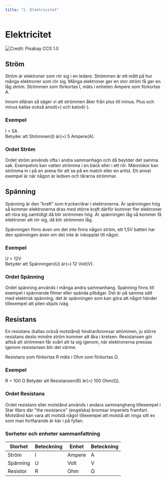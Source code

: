 ```yaml
---
title: "1. Elektricitet"
---
```

# Elektricitet

![Credit: Pixabay CC0 1.0](/electron.png)

## Ström
Ström är elektroner som rör sig i en ledare. Strömmen är ett mått på hur många elektroner som rör sig. Många elektroner ger en stor ström få ger en låg ström. Strömmen som förkortas I, mäts i enheten Ampere som förkortas A.

Innom elläran så säger vi att strömmen åker från plus till minus.
Plus och minus kallas också anod(+) och katod(-).

### Exempel
I = 5A  
Betyder att Strömmen(I) är(=) 5 Ampere(A).

### Ordet Ström
Ordet ström används ofta i andra sammanhagn och då beytder det samma sak. Exempelvis kan vatten strömma i en bäck eller i ett rör. Människor kan strömma in i på en arena för att se på en match eller en artist. Ett annat exempel är när någon är ledsen och tårarna strömmar.

## Spänning
Spänning är den ”kraft” som trycker/drar i elektronerna.
Är spänningen hög så kommer elektronerna dras med större kraft 
därför kommer fler elektroner att röra sig samtidigt då blir strömmen hög.
Är spänningen låg så kommer få elektroner att rör sig, då blir strömmen låg.

Spänningen finns även om det inte finns någon ström, ett 1,5V batteri har den
spänningen även om det inte är inkopplat till något.

### Exempel
U = 12V  
Betyder att Spänningen(U) är(=) 12 Volt(V).

### Ordet Spänning
Ordet spänning används i många andra sammanhang. Spänning finns till exempel i spännande filmer eller spända pilbågar. Det är på samma sätt med elektrisk spänning, det är spänningen som kan göra att något händer tillexempel att pilen skjuts iväg.

## Resistans
En resistans (kallas också motstånd) hindrar/bromsar strömmen,
ju större resistans desto mindre ström kommer att åka i kretsen. 
Resistansen gör alltså att strömmen får svårt att ta sig igenom,
när elektronerna pressas igenom resistansen blir det värme.

Resistans som förkortas R mäts i Ohm som förkortas Ω.

### Exempel
R = 100 Ω
Betyder att Resistansen(R) är(=) 100 Ohm(Ω).

### Ordet Resistans
Ordet resistans eller motstånd används i andara sammanghang tillexempel i Star Wars där "the resistance" (engelska) bromsar imperiets framfart. Motstånd kan vara att motstå något tillexempel att motstå att ringa sitt ex som man fortfarande är kär i på fyllan.

### Sorheter och enheter sammanfattning
| Storhet     | Beteckning | Enhet       | Beteckning |
| ----------- | ---------- | ----------- | ---------- |
| Ström       | I          | Ampere      | A          |
| Spänning    | U          | Volt        | V          |
| Resistor    | R          | Ohm         | Ω          |


